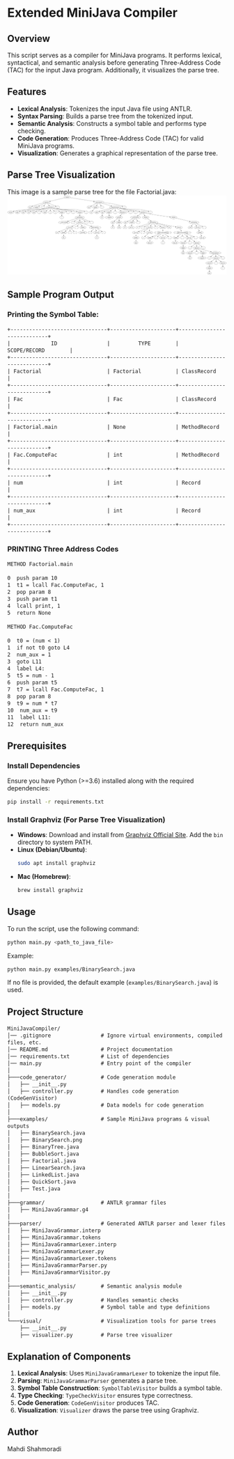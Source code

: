 # Extended MiniJava Compiler

## Overview
This script serves as a compiler for MiniJava programs. It performs lexical, syntactical, and semantic analysis before generating Three-Address Code (TAC) for the input Java program. Additionally, it visualizes the parse tree.

## Features
- **Lexical Analysis**: Tokenizes the input Java file using ANTLR.
- **Syntax Parsing**: Builds a parse tree from the tokenized input.
- **Semantic Analysis**: Constructs a symbol table and performs type checking.
- **Code Generation**: Produces Three-Address Code (TAC) for valid MiniJava programs.
- **Visualization**: Generates a graphical representation of the parse tree.

## Parse Tree Visualization
This image is a sample parse tree for the file Factorial.java:
![Parse Tree for Test.java](examples/Factorial.png)

## Sample Program Output  

### Printing the Symbol Table:
```
+-------------------------------+---------------------+----------------------------+
|             ID                |         TYPE        |        SCOPE/RECORD        |
+-------------------------------+---------------------+----------------------------+
| Factorial                     | Factorial           | ClassRecord                |
+-------------------------------+---------------------+----------------------------+
| Fac                           | Fac                 | ClassRecord                |
+-------------------------------+---------------------+----------------------------+
| Factorial.main                | None                | MethodRecord               |
+-------------------------------+---------------------+----------------------------+
| Fac.ComputeFac                | int                 | MethodRecord               |
+-------------------------------+---------------------+----------------------------+
| num                           | int                 | Record                     |
+-------------------------------+---------------------+----------------------------+
| num_aux                       | int                 | Record                     |
+-------------------------------+---------------------+----------------------------+
```
### PRINTING Three Address Codes

```
METHOD Factorial.main

0  push param 10
1  t1 = lcall Fac.ComputeFac, 1
2  pop param 8
3  push param t1
4  lcall print, 1
5  return None

METHOD Fac.ComputeFac

0  t0 = (num < 1)
1  if not t0 goto L4
2  num_aux = 1
3  goto L11
4  label L4:
5  t5 = num - 1
6  push param t5
7  t7 = lcall Fac.ComputeFac, 1
8  pop param 8
9  t9 = num * t7
10  num_aux = t9
11  label L11:
12  return num_aux
```

## Prerequisites
### Install Dependencies
Ensure you have Python (>=3.6) installed along with the required dependencies:
```sh
pip install -r requirements.txt
```

### Install Graphviz (For Parse Tree Visualization)
- **Windows**: Download and install from [Graphviz Official Site](https://graphviz.gitlab.io/download/). Add the `bin` directory to system PATH.
- **Linux (Debian/Ubuntu)**:
  ```sh
  sudo apt install graphviz
  ```
- **Mac (Homebrew)**:
  ```sh
  brew install graphviz
  ```

## Usage
To run the script, use the following command:
```sh
python main.py <path_to_java_file>
```
Example:
```sh
python main.py examples/BinarySearch.java
```
If no file is provided, the default example (`examples/BinarySearch.java`) is used.

## Project Structure
```
MiniJavaCompiler/
│── .gitignore                # Ignore virtual environments, compiled files, etc.
│── README.md                 # Project documentation
│── requirements.txt          # List of dependencies
│── main.py                   # Entry point of the compiler
│
├───code_generator/           # Code generation module
│   ├── __init__.py
│   ├── controller.py         # Handles code generation (CodeGenVisitor)
│   ├── models.py             # Data models for code generation
│
├───examples/                 # Sample MiniJava programs & visual outputs
│   ├── BinarySearch.java
│   ├── BinarySearch.png
│   ├── BinaryTree.java
│   ├── BubbleSort.java
│   ├── Factorial.java
│   ├── LinearSearch.java
│   ├── LinkedList.java
│   ├── QuickSort.java
│   ├── Test.java
│
├───grammar/                  # ANTLR grammar files
│   ├── MiniJavaGrammar.g4
│
├───parser/                   # Generated ANTLR parser and lexer files
│   ├── MiniJavaGrammar.interp
│   ├── MiniJavaGrammar.tokens
│   ├── MiniJavaGrammarLexer.interp
│   ├── MiniJavaGrammarLexer.py
│   ├── MiniJavaGrammarLexer.tokens
│   ├── MiniJavaGrammarParser.py
│   ├── MiniJavaGrammarVisitor.py
│
├───semantic_analysis/        # Semantic analysis module
│   ├── __init__.py
│   ├── controller.py         # Handles semantic checks
│   ├── models.py             # Symbol table and type definitions
│
└───visual/                   # Visualization tools for parse trees
    ├── __init__.py
    ├── visualizer.py         # Parse tree visualizer

```

## Explanation of Components
1. **Lexical Analysis**: Uses `MiniJavaGrammarLexer` to tokenize the input file.
2. **Parsing**: `MiniJavaGrammarParser` generates a parse tree.
3. **Symbol Table Construction**: `SymbolTableVisitor` builds a symbol table.
4. **Type Checking**: `TypeCheckVisitor` ensures type correctness.
5. **Code Generation**: `CodeGenVisitor` produces TAC.
6. **Visualization**: `Visualizer` draws the parse tree using Graphviz.

## Author
Mahdi Shahmoradi

